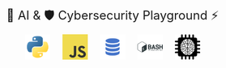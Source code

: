 <p align="center">
  <span style="font-size:24px;">🤖 AI & 🛡️ Cybersecurity Playground ⚡</span>
</p>

<p align="center">
  <img src="https://raw.githubusercontent.com/github/explore/main/topics/python/python.png" alt="Python" width="50" height="50" style="margin: 0 10px;"/>
  <img src="https://raw.githubusercontent.com/github/explore/main/topics/javascript/javascript.png" alt="JavaScript" width="50" height="50" style="margin: 0 10px;"/>
  <img src="https://raw.githubusercontent.com/github/explore/main/topics/sql/sql.png" alt="SQL" width="50" height="50" style="margin: 0 10px;"/>
  <img src="https://raw.githubusercontent.com/github/explore/main/topics/bash/bash.png" alt="Bash" width="50" height="50" style="margin: 0 10px;"/>
  <img src="https://raw.githubusercontent.com/github/explore/main/topics/machine-learning/machine-learning.png" alt="ML" width="50" height="50" style="margin: 0 10px;"/>
</p>

